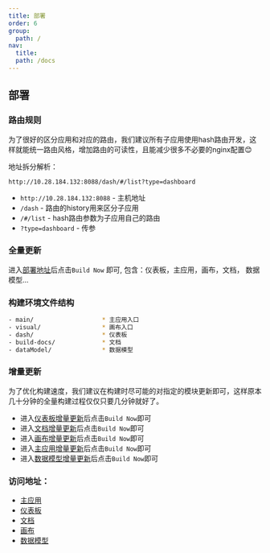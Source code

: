 ```yaml
---
title: 部署
order: 6
group:
  path: /
nav:
  title:
  path: /docs
---
```


## 部署

### 路由规则

为了很好的区分应用和对应的路由，我们建议所有子应用使用hash路由开发，这样就能统一路由风格，增加路由的可读性，且能减少很多不必要的nginx配置😊

地址拆分解析：

`http://10.28.184.132:8088/dash/#/list?type=dashboard`

- `http://10.28.184.132:8088` - 主机地址
- `/dash` - 路由的history用来区分子应用
-  `/#/list` - hash路由参数为子应用自己的路由
- `?type=dashboard` - 传参

### 全量更新
进入[部署地址](http://10.28.184.220:8888/job/yourname/)后点击`Build Now` 即可, 包含：仪表板，主应用，画布，文档， 数据模型...

### 构建环境文件结构
```bash
- main/                   * 主应用入口
- visual/                 * 画布入口
- dash/                   * 仪表板
- build-docs/             * 文档
- dataModel/              * 数据模型

```
### 增量更新

为了优化构建速度，我们建议在构建时尽可能的对指定的模块更新即可，这样原本几十分钟的全量构建过程仅仅只要几分钟就好了。

- 进入[仪表板增量更新](http://10.28.184.220:8888/job/vis-dash/)后点击`Build Now`即可
- 进入[文档增量更新](http://10.28.184.220:8888/job/vis-docs/)后点击`Build Now`即可
- 进入[画布增量更新](http://10.28.184.220:8888/job/vis-visual/)后点击`Build Now`即可
- 进入[主应用增量更新](http://10.28.184.220:8888/job/vis-main/)后点击`Build Now`即可
- 进入[数据模型增量更新](http://10.28.184.220:8888/job/vis-dataModel/)后点击`Build Now`即可


### 访问地址：
* [主应用](http://10.28.184.132:8088/#/)
* [仪表板](http://10.28.184.132:8088/dash/#/list)
* [文档](http://10.28.184.132:8088/docs/#/)
* [画布](http://10.28.184.132:8088/visual#/)
* [数据模型](http://10.28.184.132:8088/dataModel#/)
